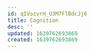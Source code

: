```yaml
---
id: qIVozvrH_U3M7FlBdcJj6
title: Cognition
desc: ''
updated: 1639762693869
created: 1639762693869
---
```


